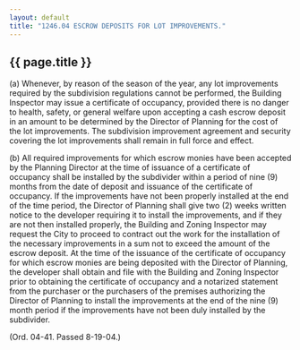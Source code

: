 ```yaml
---
layout: default 
title: "1246.04 ESCROW DEPOSITS FOR LOT IMPROVEMENTS."
---
```


{{ page.title }}
----------------

​(a) Whenever, by reason of the season of the year, any lot improvements
required by the subdivision regulations cannot be performed, the
Building Inspector may issue a certificate of occupancy, provided there
is no danger to health, safety, or general welfare upon accepting a cash
escrow deposit in an amount to be determined by the Director of Planning
for the cost of the lot improvements. The subdivision improvement
agreement and security covering the lot improvements shall remain in
full force and effect.

​(b) All required improvements for which escrow monies have been
accepted by the Planning Director at the time of issuance of a
certificate of occupancy shall be installed by the subdivider within a
period of nine (9) months from the date of deposit and issuance of the
certificate of occupancy. If the improvements have not been properly
installed at the end of the time period, the Director of Planning shall
give two (2) weeks written notice to the developer requiring it to
install the improvements, and if they are not then installed properly,
the Building and Zoning Inspector may request the City to proceed to
contract out the work for the installation of the necessary improvements
in a sum not to exceed the amount of the escrow deposit. At the time of
the issuance of the certificate of occupancy for which escrow monies are
being deposited with the Director of Planning, the developer shall
obtain and file with the Building and Zoning Inspector prior to
obtaining the certificate of occupancy and a notarized statement from
the purchaser or the purchasers of the premises authorizing the Director
of Planning to install the improvements at the end of the nine (9) month
period if the improvements have not been duly installed by the
subdivider.

(Ord. 04-41. Passed 8-19-04.)
